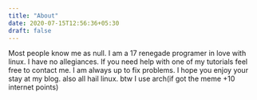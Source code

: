 ```yaml
---
title: "About"
date: 2020-07-15T12:56:36+05:30
draft: false
---
```


Most people know me as null. I am a 17 renegade programer in love with linux. I have no allegiances. If you need help with one of my tutorials feel free to contact me. I am always up to fix problems. I hope you enjoy your stay at my blog. also all hail linux. btw I use arch(if got the meme +10 internet points)


<!--